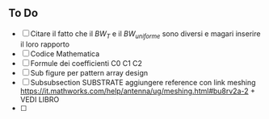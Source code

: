 
## To Do 
- [ ] Citare il fatto che il $BW_T$ e il $BW_{uniforme}$ sono diversi e magari inserire il loro rapporto 
- [ ] Codice Mathematica 
- [ ] Formule dei coefficienti C0 C1 C2 
- [ ] Sub figure per pattern array design
- [ ] Subsubsection SUBSTRATE aggiungere reference con link meshing https://it.mathworks.com/help/antenna/ug/meshing.html#bu8rv2a-2 + VEDI LIBRO 
- [ ] 